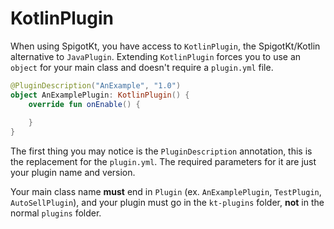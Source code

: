 # KotlinPlugin

When using SpigotKt, you have access to `KotlinPlugin`, the SpigotKt/Kotlin alternative to `JavaPlugin`.
Extending `KotlinPlugin` forces you to use an `object` for your main class and doesn't require a `plugin.yml` file.

```Kotlin
@PluginDescription("AnExample", "1.0")
object AnExamplePlugin: KotlinPlugin() {
    override fun onEnable() {
        
    }
}
```

The first thing you may notice is the `PluginDescription` annotation, this is the replacement for the `plugin.yml`.
The required parameters for it are just your plugin name and version.

Your main class name **must** end in `Plugin` (ex. `AnExamplePlugin`, `TestPlugin`, `AutoSellPlugin`),
and your plugin must go in the `kt-plugins` folder, **not** in the normal `plugins` folder.

